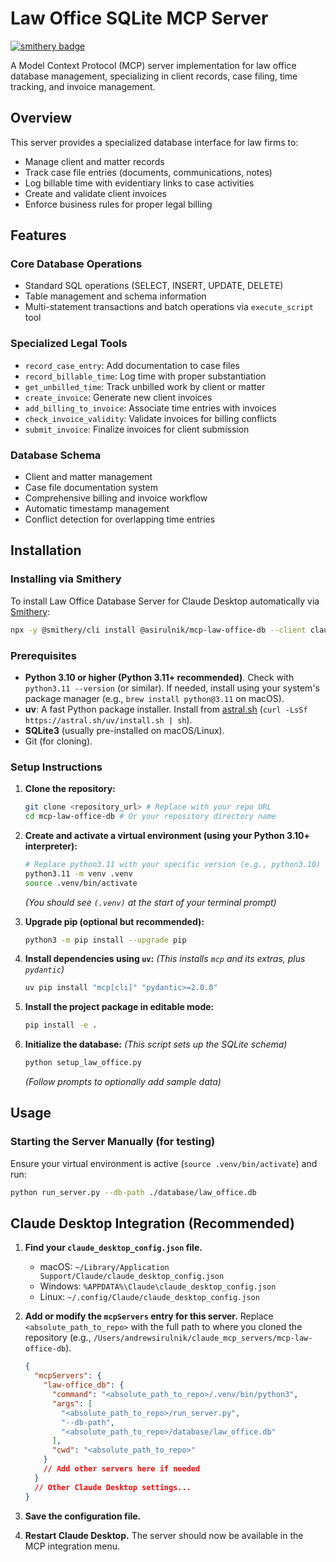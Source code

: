 # Law Office SQLite MCP Server
[![smithery badge](https://smithery.ai/badge/@asirulnik/mcp-law-office-db)](https://smithery.ai/server/@asirulnik/mcp-law-office-db)

A Model Context Protocol (MCP) server implementation for law office database management, specializing in client records, case filing, time tracking, and invoice management.

## Overview

This server provides a specialized database interface for law firms to:
- Manage client and matter records
- Track case file entries (documents, communications, notes)
- Log billable time with evidentiary links to case activities
- Create and validate client invoices
- Enforce business rules for proper legal billing

## Features

### Core Database Operations
- Standard SQL operations (SELECT, INSERT, UPDATE, DELETE)
- Table management and schema information
- Multi-statement transactions and batch operations via `execute_script` tool

### Specialized Legal Tools
- `record_case_entry`: Add documentation to case files
- `record_billable_time`: Log time with proper substantiation
- `get_unbilled_time`: Track unbilled work by client or matter
- `create_invoice`: Generate new client invoices
- `add_billing_to_invoice`: Associate time entries with invoices
- `check_invoice_validity`: Validate invoices for billing conflicts
- `submit_invoice`: Finalize invoices for client submission

### Database Schema
- Client and matter management
- Case file documentation system
- Comprehensive billing and invoice workflow
- Automatic timestamp management
- Conflict detection for overlapping time entries

## Installation

### Installing via Smithery

To install Law Office Database Server for Claude Desktop automatically via [Smithery](https://smithery.ai/server/@asirulnik/mcp-law-office-db):

```bash
npx -y @smithery/cli install @asirulnik/mcp-law-office-db --client claude
```

### Prerequisites
- **Python 3.10 or higher (Python 3.11+ recommended)**. Check with `python3.11 --version` (or similar). If needed, install using your system's package manager (e.g., `brew install python@3.11` on macOS).
- **uv**: A fast Python package installer. Install from [astral.sh](https://astral.sh/uv#installation) (`curl -LsSf https://astral.sh/uv/install.sh | sh`).
- **SQLite3** (usually pre-installed on macOS/Linux).
- Git (for cloning).

### Setup Instructions

1.  **Clone the repository:**
    ```bash
    git clone <repository_url> # Replace with your repo URL
    cd mcp-law-office-db # Or your repository directory name
    ```

2.  **Create and activate a virtual environment (using your Python 3.10+ interpreter):**
    ```bash
    # Replace python3.11 with your specific version (e.g., python3.10)
    python3.11 -m venv .venv
    source .venv/bin/activate
    ```
    *(You should see `(.venv)` at the start of your terminal prompt)*

3.  **Upgrade pip (optional but recommended):**
    ```bash
    python3 -m pip install --upgrade pip
    ```

4.  **Install dependencies using `uv`:**
    *(This installs `mcp` and its extras, plus `pydantic`)*
    ```bash
    uv pip install "mcp[cli]" "pydantic>=2.0.0"
    ```

5.  **Install the project package in editable mode:**
    ```bash
    pip install -e .
    ```

6.  **Initialize the database:**
    *(This script sets up the SQLite schema)*
    ```bash
    python setup_law_office.py
    ```
    *(Follow prompts to optionally add sample data)*

## Usage

### Starting the Server Manually (for testing)
Ensure your virtual environment is active (`source .venv/bin/activate`) and run:
```bash
python run_server.py --db-path ./database/law_office.db
````

## Claude Desktop Integration (Recommended)

1.  **Find your `claude_desktop_config.json` file.**
    * macOS: `~/Library/Application Support/Claude/claude_desktop_config.json`
    * Windows: `%APPDATA%\Claude\claude_desktop_config.json`
    * Linux: `~/.config/Claude/claude_desktop_config.json`

2.  **Add or modify the `mcpServers` entry for this server.** Replace `<absolute_path_to_repo>` with the full path to where you cloned the repository (e.g., `/Users/andrewsirulnik/claude_mcp_servers/mcp-law-office-db`).

    ```json
    {
      "mcpServers": {
        "law-office_db": {
          "command": "<absolute_path_to_repo>/.venv/bin/python3",
          "args": [
            "<absolute_path_to_repo>/run_server.py",
            "--db-path",
            "<absolute_path_to_repo>/database/law_office.db"
          ],
          "cwd": "<absolute_path_to_repo>"
        }
        // Add other servers here if needed
      }
      // Other Claude Desktop settings...
    }
    ```

3.  **Save the configuration file.**

4.  **Restart Claude Desktop.** The server should now be available in the MCP integration menu.
